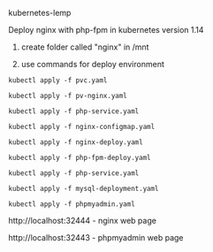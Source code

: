 kubernetes-lemp


Deploy nginx with php-fpm in kubernetes version 1.14

1) create folder called "nginx" in /mnt

2) use commands for deploy environment

```kubectl apply -f pvc.yaml```

```kubectl apply -f pv-nginx.yaml```

```kubectl apply -f php-service.yaml```

```kubectl apply -f nginx-configmap.yaml```

```kubectl apply -f nginx-deploy.yaml```

```kubectl apply -f php-fpm-deploy.yaml```

```kubectl apply -f php-service.yaml```

```kubectl apply -f mysql-deployment.yaml```

```kubectl apply -f phpmyadmin.yaml```


http://localhost:32444 - nginx web page

http://localhost:32443 - phpmyadmin web page
